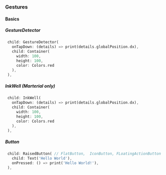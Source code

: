 ### Gestures 
#### Basics 
##### GestureDetector

```dart
 child: GestureDetector(
   onTapDown: (details) => print(details.globalPosition.dx),
   child: Container(
     width: 100,
     height: 100,
     color: Colors.red
   ),
 ),
```
##### InkWell (Marterial only)

```dart
 child: InkWell(
   onTapDown: (details) => print(details.globalPosition.dx),
   child: Container(
     width: 100,
     height: 100,
     color: Colors.red
   ),
 ),
```
##### Button
```dart
 child: RaisedButton( // FlatButton,  IconButton, FLoatingActionButton 
   child: Text('Hello World'),
   onPressed: () => print('Hello World!'),
 ),
```
